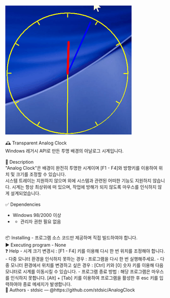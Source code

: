 ![아날로그 시계 프로그램 실행 화면 GIF](./Images/Analogclock.gif)

🕰️ Transparent Analog Clock<br>
Windows 레거시 API로 만든 투명 배경의 아날로그 시계입니다.<br>
<br>
🧾 Description<br>
"Analog Clock"은 배경이 완전히 투명한 시계이며 [F1 - F4]와 방향키를 이용하여 위치 및 크기를 조정할 수 있습니다.<br>
시스템 트레이는 지원하지 않으며 외에 시스템과 관련된 어떠한 기능도 지원하지 않습니다. 시계는 항상 최상위에 떠 있으며, 작업에 방해가 되지 않도록 마우스를 인식하지 않게 설계되었습니다.<br>
<br>
✅ Dependencies
- Windows 98/2000 이상
- - 관리자 권한 필요 없음
<br>
📦 Installing
- 프로그램 소스 코드만 제공하며 직접 빌드하여야 합니다.
<br>
▶️ Executing program
- None
<br>
❓ Help
- 시계 크기 변경시 : [F1 - F4] 키를 이용해 다시 한 번 위치를 조정해야 합니다.
- 다중 모니터 환경을 인식하지 못하는 경우 : 프로그램을 다시 한 번 실행해주세요.
- 다중 모니터 환경에서 위치를 변경하고 싶은 경우 : [Ctrl] 키와 [0] 숫자 키를 이용해 다음 모니터로 시계를 이동시킬 수 있습니다.
- 프로그램 종료 방법 : 해당 프로그램은 마우스를 인식하지 못합니다. [Alt] + [Tab] 키를 이용하여 프로그램을 활성한 후 esc 키를 입력하여야 종료 메세지가 발생합니다.
<br>
👤 Authors
- stdsic — @https://github.com/stdsic/AnalogClock
